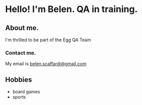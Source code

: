 # Hello! I'm Belen. QA in training.
## About me.
 I'm thrilled to be part of the Egg QA Team 
### Contact me. 
My email is belen.scaffardi@gmail.com
## Hobbies
- board games
- sports